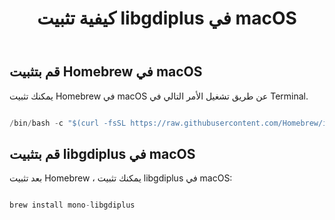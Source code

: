﻿---
title: كيفية تثبيت libgdiplus في macOS
type: docs
description: تشرح هذه المقالة كيفية تثبيت libgdiplus في macOS ، مثل Monterey 12.4
weight: 150
url: /ar/net/how-to-install-libgdiplus-in-macos/
---
## قم بتثبيت Homebrew في macOS

يمكنك تثبيت Homebrew في macOS عن طريق تشغيل الأمر التالي في Terminal.

```cs

/bin/bash -c "$(curl -fsSL https://raw.githubusercontent.com/Homebrew/install/HEAD/install.sh)"

```

## قم بتثبيت libgdiplus في macOS

بعد تثبيت Homebrew ، يمكنك تثبيت libgdiplus في macOS:

```cs

brew install mono-libgdiplus

```
